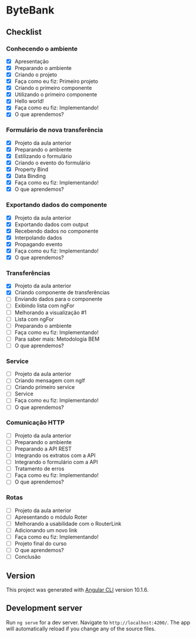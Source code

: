 # ByteBank

## Checklist

### Conhecendo o ambiente
- [x] Apresentação
- [x] Preparando o ambiente
- [x] Criando o projeto
- [x] Faça como eu fiz: Primeiro projeto
- [x] Criando o primeiro componente
- [x] Utilizando o primeiro componente
- [x] Hello world!
- [x] Faça como eu fiz: Implementando!
- [x] O que aprendemos?

### Formulário de nova transferência
- [x] Projeto da aula anterior
- [x] Preparando o ambiente
- [x] Estilizando o formulário
- [x] Criando o evento do formulário
- [x] Property Bind
- [x] Data Binding
- [x] Faça como eu fiz: Implementando!
- [x] O que aprendemos?

### Exportando dados do componente
- [x] Projeto da aula anterior
- [x] Exportando dados com output
- [x] Recebendo dados no componente
- [x] Interpolando dados
- [x] Propagando evento
- [x] Faça como eu fiz: Implementando!
- [x] O que aprendemos?

### Transferências
- [x] Projeto da aula anterior
- [x] Criando componente de transferências
- [ ] Enviando dados para o componente
- [ ] Exibindo lista com ngFor
- [ ] Melhorando a visualização #1
- [ ] Lista com ngFor
- [ ] Preparando o ambiente
- [ ] Faça como eu fiz: Implementando!
- [ ] Para saber mais: Metodologia BEM
- [ ] O que aprendemos?

### Service
- [ ] Projeto da aula anterior
- [ ] Criando mensagem com nglf
- [ ] Criando primeiro service
- [ ] Service
- [ ] Faça como eu fiz: Implementando!
- [ ] O que aprendemos?

### Comunicação HTTP
- [ ] Projeto da aula anterior
- [ ] Preparando o ambiente
- [ ] Preparando a API REST
- [ ] Integrando os extratos com a API
- [ ] Integrando o formulário com a API
- [ ] Tratamento de erros
- [ ] Faça como eu fiz: Implementando!
- [ ] O que aprendemos?

### Rotas
- [ ] Projeto da aula anterior
- [ ] Apresentando o módulo Roter
- [ ] Melhorando a usabilidade com o RouterLink
- [ ] Adicionando um novo link
- [ ] Faça como eu fiz: Implementando!
- [ ] Projeto final do curso
- [ ] O que aprendemos?
- [ ] Conclusão

## Version
This project was generated with [Angular CLI](https://github.com/angular/angular-cli) version 10.1.6.

## Development server

Run `ng serve` for a dev server. Navigate to `http://localhost:4200/`. The app will automatically reload if you change any of the source files.



